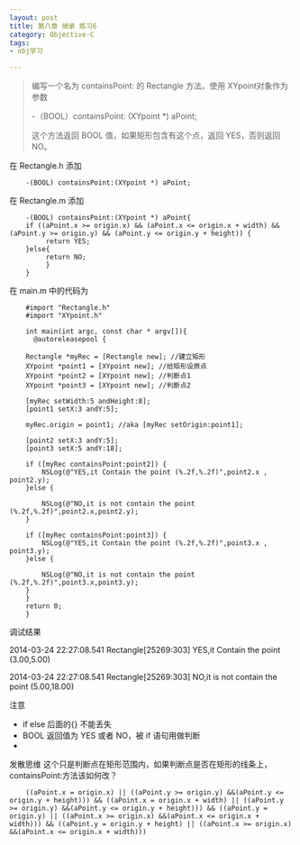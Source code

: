 ```yaml
---
layout: post
title: 第八章 继承 练习6
category: Objective-C
tags:
- obj学习

---
```


>编写一个名为 containsPoint: 的 Rectangle 方法，使用 XYpoint对象作为参数
>	
> -（BOOL）containsPoint: (XYpoint \*) aPoint;
>	
> 这个方法返回 BOOL 值，如果矩形包含有这个点，返回 YES，否则返回 NO。
	
	
在 Rectangle.h 添加

		-(BOOL) containsPoint:(XYpoint *) aPoint;

在 Rectangle.m 添加

		-(BOOL) containsPoint:(XYpoint *) aPoint{
		if ((aPoint.x >= origin.x) && (aPoint.x <= origin.x + width) && (aPoint.y >= origin.y) && (aPoint.y <= origin.y + height)) {
             return YES;
	    }else{
             return NO;
             }
		}
		
在 main.m 中的代码为


		#import "Rectangle.h"
		#import "XYpoint.h"
		
		int main(int argc, const char * argv[]){
		  @autoreleasepool {
		  
        Rectangle *myRec = [Rectangle new]; //建立矩形
        XYpoint *point1 = [XYpoint new]; //给矩形设原点
        XYpoint *point2 = [XYpoint new]; //判断点1
        XYpoint *point3 = [XYpoint new]; //判断点2
        
        [myRec setWidth:5 andHeight:8]; 
        [point1 setX:3 andY:5];
        
        myRec.origin = point1; //aka [myRec setOrigin:point1]; 
        
        [point2 setX:3 andY:5];
        [point3 setX:5 andY:18];
        
        if ([myRec containsPoint:point2]) {
            NSLog(@"YES,it Contain the point (%.2f,%.2f)",point2.x , point2.y);
        }else {
            
            NSLog(@"NO,it is not contain the point (%.2f,%.2f)",point2.x,point2.y);
        }
        
        if ([myRec containsPoint:point3]) {
            NSLog(@"YES,it Contain the point (%.2f,%.2f)",point3.x , point3.y);
        }else {
            
            NSLog(@"NO,it is not contain the point (%.2f,%.2f)",point3.x,point3.y);    
        }
        } 
        return 0;
		}
        
调试结果

2014-03-24 22:27:08.541 Rectangle[25269:303] YES,it Contain the point (3.00,5.00)

2014-03-24 22:27:08.541 Rectangle[25269:303] NO,it is not contain the point (5.00,18.00)

注意
* if else 后面的{} 不能丢失
* BOOL 返回值为 YES 或者 NO，被 if 语句用做判断
* 


发散思维
这个只是判断点在矩形范围内，如果判断点是否在矩形的线条上，containsPoint:方法该如何改？

		((aPoint.x = origin.x) || ((aPoint.y >= origin.y) &&(aPoint.y <= origin.y + height))) && ((aPoint.x = origin.x + width) || ((aPoint.y >= origin.y) &&(aPoint.y <= origin.y + height))) && ((aPoint.y = origin.y) || ((aPoint.x >= origin.x) &&(aPoint.x <= origin.x + width))) && ((aPoint.y = origin.y + height) || ((aPoint.x >= origin.x) &&(aPoint.x <= origin.x + width)))